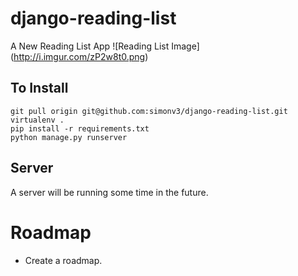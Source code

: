 # django-reading-list
A New Reading List App
![Reading List Image] (http://i.imgur.com/zP2w8t0.png)

## To Install

```
git pull origin git@github.com:simonv3/django-reading-list.git
virtualenv .
pip install -r requirements.txt
python manage.py runserver
```

## Server 

A server will be running some time in the future.

# Roadmap

* Create a roadmap.

